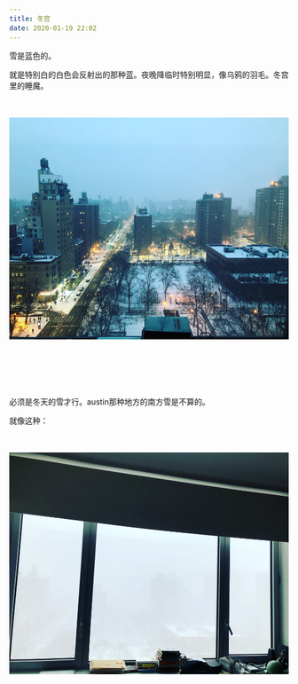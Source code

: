 ```yaml
---
title: 冬宫
date: 2020-01-19 22:02
---
```


雪是蓝色的。

就是特别白的白色会反射出的那种蓝。夜晚降临时特别明显，像乌鸦的羽毛。冬宫里的睡魔。

<br>
<br>

<img style="width:534px;height:400px;" src="/assets/static/blue_snow.png">

<br>
<br>
<br>
<br>
<br>
<br>

必须是冬天的雪才行。austin那种地方的南方雪是不算的。

就像这种：

<br>
<br>

<img style="width:534px;height:400px;" src="/assets/static/snow.png">

<br>

